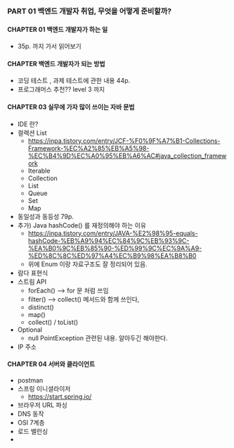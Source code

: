 
### PART 01 백엔드 개발자 취업, 무엇을 어떻게 준비할까?
#### CHAPTER 01 백엔드 개발자가 하는 일
-  35p. 까지 가서 읽어보기
#### CHAPTER 백엔드 개발자가 되는 방법
- 코딩 테스트 , 과제 테스트에 관한 내용 44p.
- 프로그래머스 추천?? level 3 까지
#### CHAPTER 03  실무에 가자 많이 쓰이는 자바 문법
- IDE 란?
- 컬렉션 List
	- https://inpa.tistory.com/entry/JCF-%F0%9F%A7%B1-Collections-Framework-%EC%A2%85%EB%A5%98-%EC%B4%9D%EC%A0%95%EB%A6%AC#java_collection_framework
	- Iterable
	- Collection
	- List
	- Queue
	- Set
	- Map
- 동일성과 동등성 79p.
-  추가) Java hashCode() 를 재정의해야 하는 이유
	- https://inpa.tistory.com/entry/JAVA-%E2%98%95-equals-hashCode-%EB%A9%94%EC%84%9C%EB%93%9C-%EA%B0%9C%EB%85%90-%ED%99%9C%EC%9A%A9-%ED%8C%8C%ED%97%A4%EC%B9%98%EA%B8%B0
	-  위에 Enum 이랑 자료구조도 잘 정리되어 있음.
- 람다 표현식
- 스트림 API
	- forEach()  --> for 문 처럼 쓰임
	- filter() --> collect() 메서드와 함께 쓰인다,
	- distinct()
	- map()
	- collect() / toList()
- Optional
	- null PointException 관련된 내용.  알아두긴 해야한다.
- IP 주소

#### CHAPTER 04 서버와 클라이언트
- postman
- 스프링 이니셜라이저 
	- https://start.spring.io/
- 브라우저 URL 파싱
- DNS 동작
- OSI 7계층
- 로드 밸런싱
- 